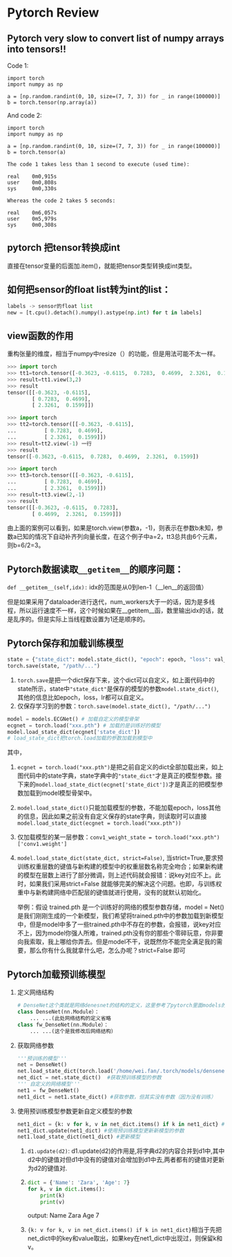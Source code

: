 # Pytorch Review

## Pytorch very slow to convert list of numpy arrays into tensors!!

Code 1:

```
import torch
import numpy as np

a = [np.random.randint(0, 10, size=(7, 7, 3)) for _ in range(100000)]
b = torch.tensor(np.array(a))
```

And code 2:

```
import torch
import numpy as np

a = [np.random.randint(0, 10, size=(7, 7, 3)) for _ in range(100000)]
b = torch.tensor(a)
```

```
The code 1 takes less than 1 second to execute (used time):

real    0m0,915s
user    0m0,808s
sys     0m0,330s

Whereas the code 2 takes 5 seconds:

real    0m6,057s
user    0m5,979s
sys     0m0,308s
```



## pytorch 把tensor转换成int

直接在tensor变量的后面加.item()，就能把tensor类型转换成int类型。

## 如何把sensor的float list转为int的list：

```python
labels -> sensor的float list
new = [t.cpu().detach().numpy().astype(np.int) for t in labels] 
```

## view函数的作用

重构张量的维度，相当于numpy中resize（）的功能，但是用法可能不太一样。

```python
>>> import torch
>>> tt1=torch.tensor([-0.3623, -0.6115,  0.7283,  0.4699,  2.3261,  0.1599])
>>> result=tt1.view(3,2)
>>> result
tensor([[-0.3623, -0.6115],
        [ 0.7283,  0.4699],
        [ 2.3261,  0.1599]])
```
```python
>>> import torch
>>> tt2=torch.tensor([[-0.3623, -0.6115],
...         [ 0.7283,  0.4699],
...         [ 2.3261,  0.1599]])
>>> result=tt2.view(-1) 一行
>>> result
tensor([-0.3623, -0.6115,  0.7283,  0.4699,  2.3261,  0.1599])
```

```python
>>> import torch
>>> tt3=torch.tensor([[-0.3623, -0.6115],
...         [ 0.7283,  0.4699],
...         [ 2.3261,  0.1599]])
>>> result=tt3.view(2,-1)
>>> result
tensor([[-0.3623, -0.6115,  0.7283],
        [ 0.4699,  2.3261,  0.1599]])
```

由上面的案例可以看到，如果是torch.view(参数a，-1)，则表示在参数b未知，参数a已知的情况下自动补齐列向量长度，在这个例子中a=2，tt3总共由6个元素，则b=6/2=3。

## Pytorch数据读取```__getitem__```的顺序问题：

```def __getitem__(self,idx):```
idx的范围是从0到len-1（__len__的返回值）

但是如果采用了dataloader进行迭代，num_workers大于一的话，因为是多线程，所以运行速度不一样，这个时候如果在__getitem__函，数里输出idx的话，就是乱序的。但是实际上当线程数设置为1还是顺序的。

## Pytorch保存和加载训练模型

```python
state = {"state_dict": model.state_dict(), "epoch": epoch, "loss": val_loss, 'f1': val_f1, 'lr': lr,'stage': stage}
torch.save(state, "/path/...")
```

1. ```torch.save```是把一个dict保存下来，这个dict可以自定义，如上面代码中的state所示，state中```"state_dict"```是保存的模型的参数```model.state_dict()```, 其他的信息比如epoch，loss，lr都可以自定义。
2. 仅保存学习到的参数：```torch.save(model.state_dict(), "/path/...")```

```python
model = models.ECGNet() # 加载自定义的模型骨架
ecgnet = torch.load("xxx.pth") # 加载的是训练好的模型
model.load_state_dict(ecgnet['state_dict'])
# load_state_dict把torch.load加载的参数加载到模型中
```

其中，

1. ```ecgnet = torch.load("xxx.pth")```是把之前自定义的dict全部加载出来，如上图代码中的state字典，state字典中的```"state_dict"```才是真正的模型参数。接下来的```model.load_state_dict(ecgnet['state_dict'])```才是真正的把模型参数加载到model模型骨架中。

2. ```model.load_state_dict()```只能加载模型的参数，不能加载epoch，loss其他的信息，因此如果之前没有自定义保存的state字典，则读取时可以直接```model.load_state_dict(ecgnet = torch.load("xxx.pth"))```

3. 仅加载模型的某一层参数：```conv1_weight_state = torch.load("xxx.pth")['conv1.weight']```

4. ```model.load_state_dict(state_dict, strict=False)```, 当strict=True,要求预训练权重层数的键值与新构建的模型中的权重层数名称完全吻合；如果新构建的模型在层数上进行了部分微调，则上述代码就会报错：说key对应不上。此时，如果我们采用strict=False 就能够完美的解决这个问题。也即，与训练权重中与新构建网络中匹配层的键值就进行使用，没有的就默认初始化。

   举例：假设 trained.pth 是一个训练好的网络的模型参数存储，model = Net()是我们刚刚生成的一个新模型，我们希望将trained.pth中的参数加载到新模型中，但是model中多了一些trained.pth中不存在的参数，会报错，说key对应不上，因为model你强人所难，trained.pth没有你的那些个零碎玩意，你非要向我索取，我上哪给你弄去。但是model不干，说既然你不能完全满足我的需要，那么你有什么我就拿什么吧，怎么办呢？strict=False 即可

   

## Pytorch加载预训练模型

1. 定义网络结构

   ```python
   # DenseNet这个类就是网络denesnet的结构的定义，这里参考了pytorch里面models的源码
   class DenseNet(nn.Module）：
       ... ...(此处网络结构的定义省略
   class fw_DenseNet(nn.Module）：
       ... ...(这个是我修改后网络结构）
   ```

2. 获取网络参数

   ```python
   '''预训练的模型'''
   net = DenseNet()
   net.load_state_dict(torch.load('/home/wei.fan/.torch/models/densenet161-17b70270.pth'))
   net_dict = net.state_dict()  #获取预训练模型的参数
   ''' 自定义的网络模型'''
   net1 = fw_DenseNet()
   net1_dict = net1.state_dict() #获取参数，但其实没有参数（因为没有训练）
   ```

3. 使用预训练模型参数更新自定义模型的参数

   ```python
   net1_dict = {k: v for k, v in net_dict.items() if k in net1_dict} #把两个模型中名称不同的层去掉
   net1_dict.update(net1_dict) #使用预训练模型更新新模型的参数
   net1.load_state_dict(net1_dict) #更新模型
   ```

   1. ```d1.update(d2)```: d1.update(d2)的作用是,将字典d2的内容合并到d1中,其中d2中的键值对但d1中没有的键值对会增加到d1中去,两者都有的键值对更新为d2的键值对.
   
   2. ```python
      dict = {'Name': 'Zara', 'Age': 7}
      for k, v in dict.items():
          print(k)
          print(v)
      ```

		output:  Name
						Zara
						Age
						7
		
	3. ```{k: v for k, v in net_dict.items() if k in net1_dict}```相当于先把net_dict中的key和value取出，如果key在net1_dict中出现过，则保留k和v。